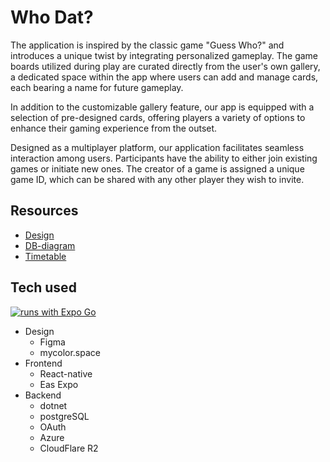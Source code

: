 # Who Dat?

The application is inspired by the classic game "Guess Who?" and introduces a unique twist by integrating personalized gameplay.
The game boards utilized during play are curated directly from the user's own gallery, a dedicated space within the app where
users can add and manage cards, each bearing a name for future gameplay.

In addition to the customizable gallery feature, our app is equipped with a selection of pre-designed cards, offering players
a variety of options to enhance their gaming experience from the outset.

Designed as a multiplayer platform, our application facilitates seamless interaction among users. Participants have the ability
to either join existing games or initiate new ones. The creator of a game is assigned a unique game ID, which can be shared
with any other player they wish to invite.

## Resources

- [Design](https://www.figma.com/file/oBgpl8HkiowbkUFe6HchFL/Untitled?type=design&node-id=0-1&mode=design&t=W4NL2TyfNhpunoWo-0)
- [DB-diagram](https://dbdiagram.io/d/660ad5ff37b7e33fd739f990)
- [Timetable](https://docs.google.com/spreadsheets/d/1KFKwdz5Q3xCVQ-m_2pZSbf9XOyshvaPcvhxkFS2Z6TE/edit#gid=0)

## Tech used

[![runs with Expo Go](https://img.shields.io/badge/Runs%20with%20Expo%20Go-4630EB.svg?style=flat-square&logo=EXPO&labelColor=f3f3f3&logoColor=000)](https://expo.dev/client)

- Design
  - Figma
  - mycolor.space
- Frontend
  - React-native
  - Eas Expo
- Backend
  - dotnet
  - postgreSQL
  - OAuth
  - Azure
  - CloudFlare R2
